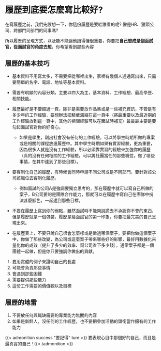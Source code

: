 # 履歷到底要怎麼寫比較好?


在寫履歷之前，我們先設想一下，你這份履歷是要給誰看的呢? 像是HR、獵頭公司、跨部門同部門的同事嗎?

所以履歷的呈現方式，以及能不能讓他讀得懂很重要，你要把**自己想成是個面試官，從面試官的角度去想**，你希望看到那些內容

<!--more-->

## 履歷的基本技巧

* 基本資料不用寫太多，不需要把從哪裡出生，家裡有幾個人通通寫出來，只需要簡單的名字、電話、地址等基本資料。
* 需要有明顯的內容分類，主要以四大為主，基本資料、工作經驗、最高學歷、相關技能。
* 履歷最好是不要超過一頁，除非是需要放作品集或是一些補充資訊，不管是有多少年的工作經驗，要想辦法把精華濃縮在這一頁中（將最重要以及最近期的工作經驗放到這一頁中，其他的相關經驗可以在面試時補充）最最最主要是要勾起面試官對你的好奇心。
	*  如果是學生，剛出社會沒有任何的工作經驗，可以將學生時期所做的專案或是相關的課程放進履歷中。其中學生時期如果有實習經驗，更為重要，因為很多人就是沒有工作經驗，所以必須靠實習的經驗來加強你的履歷（真的沒有任何相關的工作經驗，可以將社團當任的那些職位，做了哪些事情，在其中達到了那些目標）。

*  要客制化自己的履歷，有時候會同時申請不同公司或是不同部門，要針對該公司該職位去客制化履歷。
	* 例如面試的公司A是強調要獨立思考的，那在履歷中就可以寫自己所做的案子，B公司要的是團隊合作能力，那就可以在履歷中寫自己在團隊中扮演甚麼腳色，一起達到那些目標。

* 不要在履歷上寫到你的弱點，雖然面試時不能夠說謊去不承認你不會的東西，但是履歷就是一個包裝，履歷是給面試官的第一印象，你要把最完美的自己呈現出來。
* 在履歷表上，不要只說自己很會怎麼樣或是做過哪個案子，要把你做這個案子中，你做了那些改變，為公司或這麼案子帶來哪些好的影響，最好用數據化來量化你的成效（提升了多少的效率、幫公司省下多少錢），通常案子都是一個團體一起做，但是你只要強調你做出的貢獻。

1. 要用實體的例子來證明自己的長處
2. 可能會負責那些事情
3. 會遇到那些困難
4. 需要提供那些能力
5. 這份工作需要的價值觀以及目標


## 履歷的地雷

1. 不要放任何與職缺需要的專業能力無關的內容
2. 如果是新鮮人，沒任何的工作經歷，也不要把參加活動的頭銜當作擁有的工作能力

{{< admonition success "要記得" ture >}}
要表現心目中那個好的自己，而且是最真實的自己 !
{{< /admonition >}}

